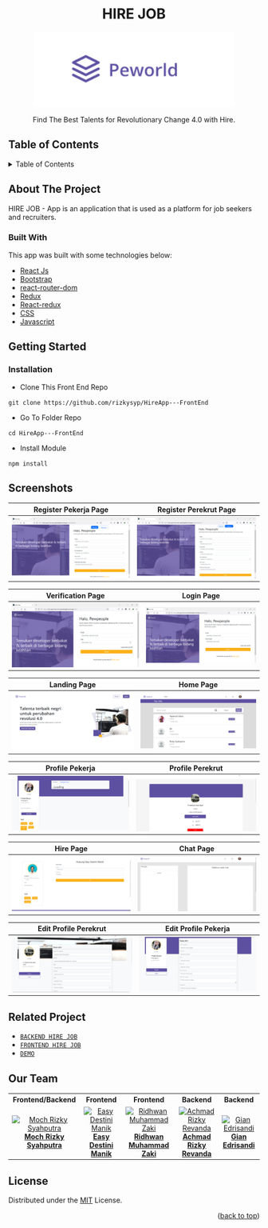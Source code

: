 <h1 align="center">HIRE JOB</h1>

<p align="center">
  <img height="150" src="https://github.com/rizkysyp/HireApp---FrontEnd/blob/master/ss/logo.PNG"  />
</p>
 <p align="center">
    Find The Best Talents for Revolutionary Change 4.0 with Hire.
  </p>

<!-- TABLE OF CONTENTS -->

## Table of Contents

<details>
  <summary>Table of Contents</summary>
  <ol>
    <li>
      <a href="#about-the-project">About The Project</a>
      <ul>
        <li><a href="#built-with">Built with</a></li>
      </ul>
    </li>
    <li>
      <a href="#getting-started">Getting Started</a>
      <ul>
        <li><a href="#installation">Installation</a></li>
      </ul>
    </li>
    <li><a href="#screenshots">Screenshots</a></li>
    <li><a href="#related-project">Related Project</a></li>
    <li><a href="#our-team">Our Team</a></li>
    <li><a href="#license">License</a></li>
  </ol>
</details>

## About The Project

HIRE JOB - App is an application that is used as a platform for job seekers and recruiters.

### Built With

This app was built with some technologies below:

- [React Js](https://reactjs.org)
- [Bootstrap](https://www.npmjs.com/package/bootstrap)
- [react-router-dom](https://www.npmjs.com/package/react-router-dom)
- [Redux](https://www.npmjs.com/package/redux)
- [React-redux](https://www.npmjs.com/package/react-redux)
- [CSS](https://developer.mozilla.org/en-US/docs/Web/CSS?retiredLocale=id)
- [Javascript](https://www.javascript.com/)

<!-- GETTING STARTED -->

## Getting Started

### Installation

- Clone This Front End Repo

```
git clone https://github.com/rizkysyp/HireApp---FrontEnd
```

- Go To Folder Repo

```
cd HireApp---FrontEnd
```

- Install Module

```
npm install
```

## Screenshots

| Register Pekerja Page                                                                                                    | Register Perekrut Page                                                                                                            |
| ---------------------------------------------------------------------------------------------------------------- | ---------------------------------------------------------------------------------------------------------------------------- |
| ![Register](https://github.com/rizkysyp/HireApp---FrontEnd/blob/master/ss/RegisterPekerja.PNG "Register Pekerja Page") | ![Register Perekrut](https://github.com/rizkysyp/HireApp---FrontEnd/blob/master/ss/RegisterPerekrut.PNG "Register Perekrut Page") |

| Verification Page                                                                                              | Login Page                                                                                                         |
| ------------------------------------------------------------------------------------------------------- | ---------------------------------------------------------------------------------------------------------------------------- |
| ![Verification](https://github.com/rizkysyp/HireApp---FrontEnd/blob/master/ss/Verif.PNG "Verification Page") | ![Login](https://github.com/rizkysyp/HireApp---FrontEnd/blob/master/ss/Login.PNG " Login Page") |

| Landing Page | Home Page |
| ------------- | ------------- |
| ![seller](/ss/landing.png?raw=true " ") | ![home](/ss/Home.png?raw=true " ") |

| Profile Pekerja | Profile Perekrut |
| ------------- | ------------- |
| ![profilepekerja](/ss/profilepekerja.png?raw=true " ") | ![profileperekrut](/ss/profileperekrut.png?raw=true " ") |

| Hire Page | Chat Page |
| ------------- | ------------- |
| ![hire](/ss/hire1.png?raw=true " ") | ![chat](/ss/chat.png?raw=true " ") |

| Edit Profile Perekrut | Edit Profile Pekerja |
| ------------- | ------------- |
| ![edit1](/ss/editprofileperekrut.png?raw=true " ") | ![edit2](/ss/editprofilepekerja.png?raw=true " ") |

## Related Project

- [`BACKEND HIRE JOB`](https://github.com/Giansandi025/Backend-Hire)
- [`FRONTEND HIRE JOB`](https://github.com/Giansandi025/Frontend-Hire)
- [`DEMO`](https://hire-app-front-end.vercel.app/landingPage)


## Our Team

<center>
  <table>
    <tr>
      <th>Frontend/Backend</th>
      <th>Frontend</th>
      <th>Frontend</th>
      <th>Backend</th>
      <th>Backend</th>
    </tr>
    <tr>
      <td align="center">
        <a href="https://github.com/rizkysyp/">
          <img width="150" style="background-size: contain;" src="https://avatars.githubusercontent.com/u/68472767?v=4" alt="Moch Rizky Syahputra"><br/>
          <b>Moch Rizky Syahputra</b>
        </a>
      </td>
      <td align="center">
        <a href="https://github.com/easyManik">
          <img width="150" src="https://avatars.githubusercontent.com/u/72480830?v=4" alt="Easy Destini Manik"><br/>
          <b>Easy Destini Manik</b>
        </a>
      </td>
      <td align="center">
        <a href="https://github.com/Rdhwnzaki">
          <img width="150" src="https://avatars.githubusercontent.com/u/114749223?v=4" alt="Ridhwan Muhammad Zaki"><br/>
          <b>Ridhwan Muhammad Zaki</b>
        </a>
      </td>
      <td align="center">
        <a href="https://github.com/RizRev">
          <img width="150" src="https://avatars.githubusercontent.com/u/114935602?v=4" alt="Achmad Rizky Revanda"><br/>
          <b>Achmad Rizky Revanda</b>
        </a>
      </td>
      <td align="center">
        <a href="https://github.com/giansandi025">
          <img width="150" src="https://avatars.githubusercontent.com/u/109684038?v=4" alt="Gian Edrisandi"><br/>
          <b>Gian Edrisandi</b>
        </a>
      </td>
    </tr>
  </table>
</center>

## License

Distributed under the [MIT](/LICENSE) License.

<p align="right">(<a href="#top">back to top</a>)</p>
